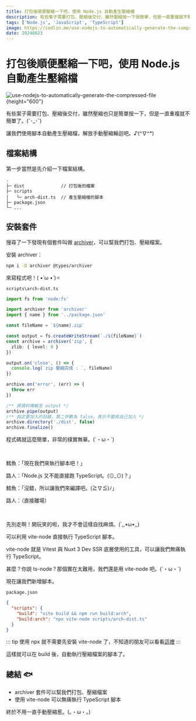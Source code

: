 ```yaml
---
title: 打包後順便壓縮一下吧，使用 Node.js 自動產生壓縮檔
description: 有些案子需要打包、壓縮後交付，雖然壓縮按一下很簡單，但是一直重複就不簡單了。讓我們使用腳本自動產生壓縮檔，不用再手動壓縮了。♪(^∇^*)
tags: ['Node.js', 'JavaScript', 'TypeScript']
image: https://codlin.me/use-nodejs-to-automatically-generate-the-compressed-file.webp
date: 20240823
---
```


# 打包後順便壓縮一下吧，使用 Node.js 自動產生壓縮檔

![use-nodejs-to-automatically-generate-the-compressed-file](/use-nodejs-to-automatically-generate-the-compressed-file.webp){height="600"}

有些案子需要打包、壓縮後交付，雖然壓縮也只是簡單按一下，但是一直重複就不簡單了。(˘･_･˘)

讓我們使用腳本自動產生壓縮檔，解放手動壓縮輪迴吧。♪(^∇^*)

## 檔案結構

第一步當然是先介紹一下檔案結構。

```text
.
├─ dist              // 打包後的檔案
├─ scripts
│   └─ arch-dist.ts  // 產生壓縮檔的腳本
├─ package.json
└─ ...
```

## 安裝套件

搜尋了一下發現有個套件叫做 [archiver](https://www.npmjs.com/package/archiver)，可以幫我們打包、壓縮檔案。

安裝 archiver：

```bash
npm i -D archiver @types/archiver
```

來寫程式吧！( •̀ ω •́ )✧

`scripts\arch-dist.ts`

```ts
import fs from 'node:fs'

import archiver from 'archiver'
import { name } from '../package.json'

const fileName = `${name}.zip`

const output = fs.createWriteStream(`./${fileName}`)
const archive = archiver('zip', {
  zlib: { level: 9 }
})

output.on('close', () => {
  console.log(`zip 壓縮完成 : `, fileName)
})

archive.on('error', (err) => {
  throw err
})

/** 將資料傳輸至 output */
archive.pipe(output)
/** 指定要加入的目錄，第二參數為 false，表示不要將自己加入 */
archive.directory('./dist', false)
archive.finalize()
```

程式碼就這麼簡單，非常的樸實無華。(´・ω・`)

<br>

鱈魚：「現在我們來執行腳本吧！」

路人：「Node.js 又不能直接跑 TypeScript。(⊙_⊙)？」

鱈魚：「沒錯，所以讓我們來編譯吧。(≧∇≦)ﾉ」

路人：（直接離場）

<br>

先別走啊！開玩笑的啦，我才不會這樣自找麻煩。(´,,•ω•,,)

可以利用 vite-node 直接執行 TypeScript 腳本。

vite-node 就是 Vitest 與 Nuxt 3 Dev SSR 底層使用的工具，可以讓我們無痛執行 TypeScript。

甚麼？你說 ts-node？那個實在太難用，我們還是用 vite-node 吧。(´・ω・`)

現在讓我們新增腳本。

`package.json`

```json
{
  "scripts": {
    "build": "vite build && npm run build:arch",
    "build:arch": "npx vite-node scripts/arch-dist.ts"
  }
}
```

::: tip
使用 npx 就不需要先安裝 vite-node 了，不知道的朋友可以看看[這裡](https://hoyis-note.coderbridge.io/2021/07/20/npm-npx-%E5%B7%AE%E5%88%A5/)
:::

這樣就可以在 build 後，自動執行壓縮檔案的腳本了。

## 總結 🐟

- archiver 套件可以幫我們打包、壓縮檔案
- 使用 vite-node 可以無痛執行 TypeScript 腳本

終於不用一直手動壓縮惹。(。・ω・。)
